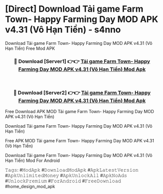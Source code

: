 # [Direct] Download Tải game Farm Town- Happy Farming Day MOD APK v4.31 (Vô Hạn Tiền) - s4nno
Download Tải game Farm Town- Happy Farming Day MOD APK v4.31 (Vô Hạn Tiền) Free Mod APK

<div align="center">
<h3>🔴 Download [Server1] 👉👉 <a href="https://apk-comot.site?title=Tải_game_Farm_Town-_Happy_Farming_Day_MOD_APK_v4.31_(Vô_Hạn_Tiền)">Tải game Farm Town- Happy Farming Day MOD APK v4.31 (Vô Hạn Tiền) Mod Apk</a></h3><br>

<h3>🔴 Download [Server2] 👉👉 <a href="https://apk-comot.site?title=Tải_game_Farm_Town-_Happy_Farming_Day_MOD_APK_v4.31_(Vô_Hạn_Tiền)">Tải game Farm Town- Happy Farming Day MOD APK v4.31 (Vô Hạn Tiền) Mod Apk</a></h3>
</div>


Free Download APK MOD Tải game Farm Town- Happy Farming Day MOD APK v4.31 (Vô Hạn Tiền)

Download Tải game Farm Town- Happy Farming Day MOD APK v4.31 (Vô Hạn Tiền) 

Free APK MOD Tải game Farm Town- Happy Farming Day MOD APK v4.31 (Vô Hạn Tiền) 

Download Tải game Farm Town- Happy Farming Day MOD APK v4.31 (Vô Hạn Tiền) Mod For Android

𝚃𝚊𝚐𝚜: #𝙼𝚘𝚍𝙰𝚙𝚔 #𝙳𝚘𝚠𝚗𝚕𝚘𝚊𝚍𝙼𝚘𝚍𝙰𝚙𝚔 #𝙰𝚙𝚔𝙻𝚊𝚝𝚎𝚜𝚝𝚅𝚎𝚛𝚜𝚒𝚘𝚗 #𝙰𝚙𝚔𝚄𝚗𝚕𝚒𝚖𝚒𝚝𝚎𝚍𝙼𝚘𝚗𝚎𝚢 #𝙰𝚙𝚔𝚄𝚗𝚕𝚘𝚌𝚔𝙰𝚕𝚕 #𝙰𝚙𝚔𝙽𝚘𝙰𝚍𝚜 #𝚄𝚗𝚕𝚘𝚌𝚔𝙿𝚛𝚎𝚖𝚒𝚞𝚖 #𝙵𝚘𝚛𝙰𝚗𝚍𝚛𝚘𝚒𝚍 #𝙵𝚛𝚎𝚎𝙳𝚘𝚠𝚗𝚕𝚘𝚊𝚍 #home_design_mod_apk